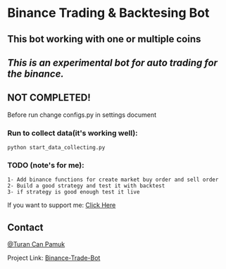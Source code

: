 # Binance Trading & Backtesing Bot
## This bot working with one or multiple coins
## _This is an experimental bot for auto trading for the binance._
## NOT COMPLETED!

Before run change configs.py in settings document

### Run to collect data(it's working well):

```shell
python start_data_collecting.py
```

### TODO (note's for me):
```
1- Add binance functions for create market buy order and sell order
2- Build a good strategy and test it with backtest
3- if strategy is good enough test it live
```


 
If you want to support me: [Click Here](https://www.buymeacoffee.com/turancan33)


## Contact

[@Turan Can Pamuk](https://instagram.com/turancan.pamuk)

Project Link: [Binance-Trade-Bot](https://github.com/turancan-p/binance-trade-bot)
